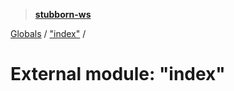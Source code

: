 > **[stubborn-ws](../README.md)**

[Globals](../globals.md) / ["index"](_index_.md) /

# External module: "index"